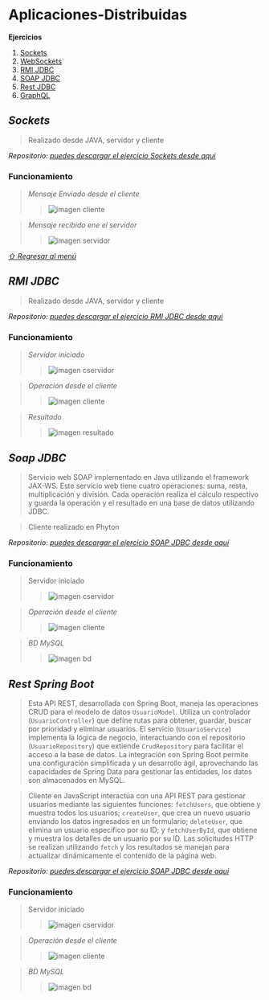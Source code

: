 # Aplicaciones-Distribuidas

**Ejercicios**

1. [Sockets](https://github.com/Delacruz20/Aplicaciones-Distribuidas/tree/main?tab=readme-ov-file#Sockets)
3. [WebSockets](https://github.com/Delacruz20/Aplicaciones-Distribuidas/tree/main?tab=readme-ov-file#Web-Sockets)
2. [RMI JDBC](https://github.com/Delacruz20/Aplicaciones-Distribuidas/tree/main?tab=readme-ov-file#rmi-jdbc)
4. [SOAP JDBC](https://github.com/Delacruz20/Aplicaciones-Distribuidas/tree/main?tab=readme-ov-file#soap-jdbc)
5. [Rest JDBC](https://github.com/Delacruz20/Aplicaciones-Distribuidas/tree/main?tab=readme-ov-file#rest-spring-boot)
6. [GraphQL](https://github.com/Delacruz20/Aplicaciones-Distribuidas/tree/main?tab=readme-ov-file#graphql)


##  _**Sockets**_

>Realizado desde JAVA, servidor y cliente

 _*Repositorio: [puedes descargar el ejercicio Sockets desde aqui](https://github.com/Delacruz20/Aplicaciones-Distribuidas/tree/main/1.Sockets)*_ 

### Funcionamiento

>_Mensaje Enviado desde el cliente_
>>![imagen cliente](https://github.com/Delacruz20/Aplicaciones-Distribuidas/blob/main/images_funcionamiento/enviado_socket.png)


> _Mensaje recibido ene el servidor_
>>![imagen servidor](https://github.com/Delacruz20/Aplicaciones-Distribuidas/blob/main/images_funcionamiento/recibido_socket.png)

_[⇧ Regresar al menú](https://github.com/JorgeLReyes/Aplicaciones-Distribuidas/tree/main?tab=readme-ov-file#aplicaciones-distribuidas)_

## _**RMI JDBC**_
>Realizado desde JAVA, servidor y cliente

 _*Repositorio: [puedes descargar el ejercicio RMI JDBC desde aqui](https://github.com/Delacruz20/Aplicaciones-Distribuidas/tree/main/3.RMI%20JDBC)*_ 
 
### Funcionamiento

>_Servidor iniciado_
>>![imagen cservidor](https://github.com/Delacruz20/Aplicaciones-Distribuidas/blob/main/images_funcionamiento/serviodr_rmi.png)

>_Operación desde el cliente_
>>![imagen cliente](https://github.com/Delacruz20/Aplicaciones-Distribuidas/blob/main/images_funcionamiento/operacion_rmi.png)

> _Resultado_
>>![imagen resultado](https://github.com/Delacruz20/Aplicaciones-Distribuidas/blob/main/images_funcionamiento/resultado_rmi.png)


## _**Soap JDBC**_

>Servicio web SOAP implementado en Java utilizando el framework JAX-WS. Este servicio web tiene cuatro operaciones: suma, resta, multiplicación y división. Cada operación realiza el cálculo respectivo y guarda la operación y el resultado en una base de datos utilizando JDBC.

>Cliente realizado en Phyton

 _*Repositorio: [puedes descargar el ejercicio SOAP JDBC desde aqui](https://github.com/Delacruz20/Aplicaciones-Distribuidas/tree/main/4.Soap%20JDBC)*_ 

### Funcionamiento

>Servidor iniciado
>>![imagen cservidor](https://github.com/Delacruz20/Aplicaciones-Distribuidas/blob/main/images_funcionamiento/servidor_soap.png)
	
>_Operación desde el cliente_
>>![imagen cliente](https://github.com/Delacruz20/Aplicaciones-Distribuidas/blob/main/images_funcionamiento/cliente_soap.png)

> _BD MySQL_
>>![imagen bd](https://github.com/Delacruz20/Aplicaciones-Distribuidas/blob/main/images_funcionamiento/mysql_soap.png)


## _**Rest Spring Boot**_

>Esta API REST, desarrollada con Spring Boot, maneja las operaciones CRUD para el modelo de datos `UsuarioModel`. Utiliza un controlador (`UsuarioController`) que define rutas para obtener, guardar, buscar por prioridad y eliminar usuarios. El servicio (`UsuarioService`) implementa la lógica de negocio, interactuando con el repositorio (`UsuarioRepository`) que extiende `CrudRepository` para facilitar el acceso a la base de datos. La integración con Spring Boot permite una configuración simplificada y un desarrollo ágil, aprovechando las capacidades de Spring Data para gestionar las entidades, los datos son almacenados en MySQL.

>Cliente en JavaScript interactúa con una API REST para gestionar usuarios mediante las siguientes funciones: `fetchUsers`, que obtiene y muestra todos los usuarios; `createUser`, que crea un nuevo usuario enviando los datos ingresados en un formulario; `deleteUser`, que elimina un usuario específico por su ID; y `fetchUserById`, que obtiene y muestra los detalles de un usuario por su ID. Las solicitudes HTTP se realizan utilizando `fetch` y los resultados se manejan para actualizar dinámicamente el contenido de la página web.

 _*Repositorio: [puedes descargar el ejercicio SOAP JDBC desde aqui](https://github.com/Delacruz20/Aplicaciones-Distribuidas/tree/main/4.Soap%20JDBC)*_ 

### Funcionamiento

>Servidor iniciado
>>![imagen cservidor](https://github.com/Delacruz20/Aplicaciones-Distribuidas/blob/main/images_funcionamiento/servidor_rest.png)
	
>_Operación desde el cliente_
>>![imagen cliente](https://github.com/Delacruz20/Aplicaciones-Distribuidas/blob/main/images_funcionamiento/cliente_rest.png)

> _BD MySQL_
>>![imagen bd](https://github.com/Delacruz20/Aplicaciones-Distribuidas/blob/main/images_funcionamiento/mysql_rest.png)
